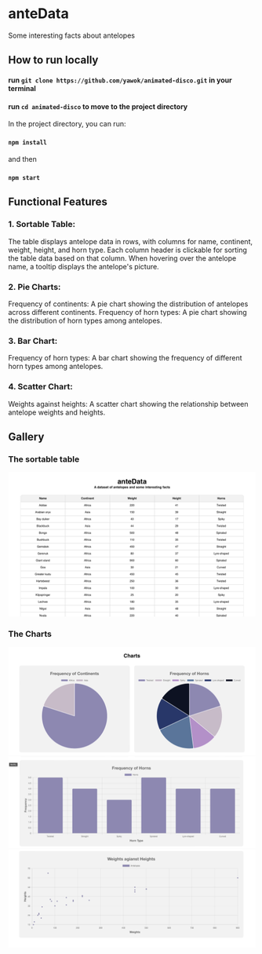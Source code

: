 # anteData
Some interesting facts about antelopes

## How to run locally

#### run `git clone https://github.com/yawok/animated-disco.git` in your terminal

#### run `cd animated-disco` to move to the project directory

In the project directory, you can run:

#### `npm install`

and then 
#### `npm start`


## Functional Features
### 1. Sortable Table:
The table displays antelope data in rows, with columns for name, continent,
weight, height, and horn type.
Each column header is clickable for sorting the table data based on that
column.
When hovering over the antelope name, a tooltip displays the antelope's
picture.

### 2. Pie Charts:
Frequency of continents: A pie chart showing the distribution of antelopes across different continents.
Frequency of horn types: A pie chart showing the distribution of horn types among antelopes.

### 3. Bar Chart:
Frequency of horn types: A bar chart showing the frequency of different horn
types among antelopes. 

### 4. Scatter Chart:
Weights against heights: A scatter chart showing the relationship between antelope weights and heights.


## Gallery
### The sortable table
![A table of antelopes](imgs/img1.png)
### The Charts
![2 Pie Charts](imgs/img2.png)
![A Bar Chart](imgs/img3.png)
![A Scatter Chart](imgs/img4.png)
